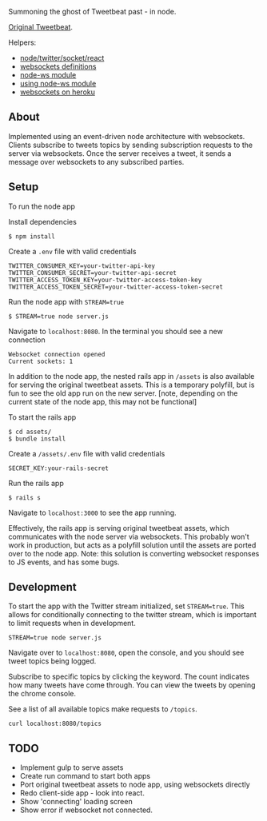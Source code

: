 Summoning the ghost of Tweetbeat past - in node.

[Original Tweetbeat](https://github.com/TGOlson/tweetbeat.git).

Helpers:

* [node/twitter/socket/react](http://javaguirre.net/2014/02/11/twitter-streaming-api-with-node-socket-io-and-reactjs/)
* [websockets definitions](http://en.wikipedia.org/wiki/WebSocket)
* [node-ws module](https://github.com/einaros/ws)
* [using node-ws module](https://github.com/heroku-examples/node-ws-test)
* [websockets on heroku](https://devcenter.heroku.com/articles/websockets)

## About

Implemented using an event-driven node architecture with websockets. Clients subscribe to tweets topics by sending subscription requests to the server via websockets. Once the server receives a tweet, it sends a message over websockets to any subscribed parties.


## Setup

To run the node app

Install dependencies

```
$ npm install
```

Create a `.env` file with valid credentials

```
TWITTER_CONSUMER_KEY=your-twitter-api-key
TWITTER_CONSUMER_SECRET=your-twitter-api-secret
TWITTER_ACCESS_TOKEN_KEY=your-twitter-access-token-key
TWITTER_ACCESS_TOKEN_SECRET=your-twitter-access-token-secret
```

Run the node app with `STREAM=true`

```
$ STREAM=true node server.js
```

Navigate to `localhost:8080`. In the terminal you should see a new connection

```
Websocket connection opened
Current sockets: 1
```

In addition to the node app, the nested rails app in `/assets` is also available for serving the original tweetbeat assets. This is a temporary polyfill, but is fun to see the old app run on the new server. [note, depending on the current state of the node app, this may not be functional]

To start the rails app

```
$ cd assets/
$ bundle install
```

Create a `/assets/.env` file with valid credentials

```
SECRET_KEY:your-rails-secret
```

Run the rails app
```
$ rails s
```

Navigate to `localhost:3000` to see the app running.

Effectively, the rails app is serving original tweetbeat assets, which communicates with the node server via websockets. This probably won't work in production, but acts as a polyfill solution until the assets are ported over to the node app. Note: this solution is converting websocket responses to JS events, and has some bugs.

## Development

To start the app with the Twitter stream initialized, set `STREAM=true`. This allows for conditionally connecting to the twitter stream, which is important to limit requests when in development.
```
STREAM=true node server.js
````

Navigate over to `localhost:8080`, open the console, and you should see tweet topics being logged.

Subscribe to specific topics by clicking the keyword. The count indicates how many tweets have come through. You can view the tweets by opening the chrome console.

See a list of all available topics make requests to `/topics`.

```
curl localhost:8080/topics
````

## TODO
* Implement gulp to serve assets
* Create run command to start both apps
* Port original tweetbeat assets to node app, using websockets directly
* Redo client-side app - look into react.
* Show 'connecting' loading screen
* Show error if websocket not connected.
